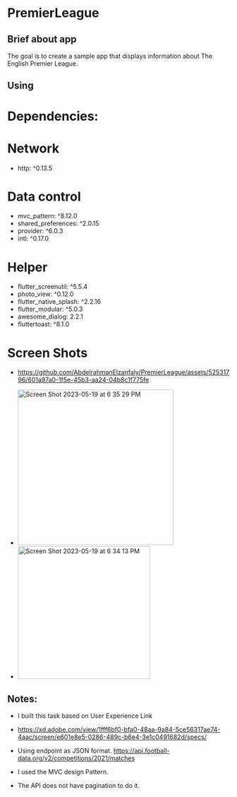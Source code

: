 # PremierLeague

## Brief about app
The goal is to create a sample app that displays information about The English Premier League.

## Using
# Dependencies:

# Network
* http: ^0.13.5

# Data control
* mvc_pattern: ^8.12.0
* shared_preferences: ^2.0.15
* provider: ^6.0.3
* intl: ^0.17.0

# Helper
* flutter_screenutil: ^5.5.4
* photo_view: ^0.12.0
* flutter_native_splash: ^2.2.16
* flutter_modular: ^5.0.3
* awesome_dialog: 2.2.1
* fluttertoast: ^8.1.0


# Screen Shots 



* https://github.com/AbdelrahmanElzanfaly/PremierLeague/assets/52531796/601a97a0-1f5e-45b3-aa24-04b8c1f775fe

* <img width="352" alt="Screen Shot 2023-05-19 at 6 35 29 PM" src="https://github.com/AbdelrahmanElzanfaly/PremierLeague/assets/52531796/08507981-6c0b-4cca-9932-d6f32e10241b">

* <img width="300" alt="Screen Shot 2023-05-19 at 6 34 13 PM" src="https://github.com/AbdelrahmanElzanfaly/PremierLeague/assets/52531796/3f1060b1-4774-49fc-8436-811da24dc4b1">


## Notes:
* I built this task based on User Experience Link
* https://xd.adobe.com/view/1fff6bf0-bfa0-48aa-9a84-5ce56317ae74-4aac/screen/e601e8e5-0286-489c-b6e4-3e1c0491682d/specs/
* Using endpoint as JSON format. https://api.football-data.org/v2/competitions/2021/matches

* I used the MVC design Pattern.
* The API does not have pagination to do it.
